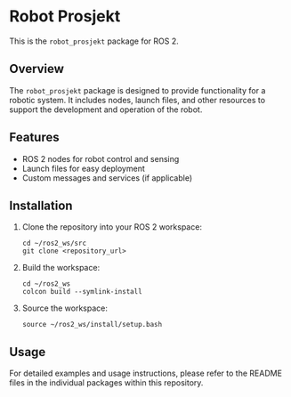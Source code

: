 # Robot Prosjekt

This is the `robot_prosjekt` package for ROS 2.

## Overview

The `robot_prosjekt` package is designed to provide functionality for a robotic system. It includes nodes, launch files, and other resources to support the development and operation of the robot.

## Features

- ROS 2 nodes for robot control and sensing
- Launch files for easy deployment
- Custom messages and services (if applicable)

## Installation

1. Clone the repository into your ROS 2 workspace:
    ```
    cd ~/ros2_ws/src
    git clone <repository_url>
    ```
2. Build the workspace:
    ```
    cd ~/ros2_ws
    colcon build --symlink-install
    ```
3. Source the workspace:
    ```
    source ~/ros2_ws/install/setup.bash
    ```

## Usage

 For detailed examples and usage instructions, please refer to the README files in the individual packages within this repository.
